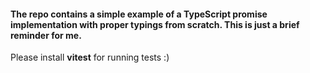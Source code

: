 #### The repo contains a simple example of a TypeScript promise implementation with proper typings from scratch. This is just a brief reminder for me.

Please install **vitest** for running tests :)

